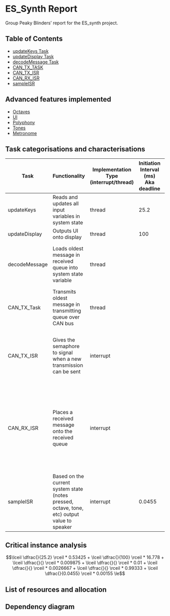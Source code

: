 # ES_Synth Report

Group Peaky Blinders’ report for the ES_synth project.
## Table of Contents
- [updateKeys Task](https://github.com/MITeo21/ES-synth/blob/master/markdowns/updateKeys.md)
- [updateDisplay Task](https://github.com/MITeo21/ES-synth/blob/master/markdowns/updateKeys.md)
- [decodeMessage Task](https://github.com/MITeo21/ES-synth/tree/master/markdowns/decodeMessage.md)
- [CAN_TX_TASK](https://github.com/MITeo21/ES-synth/blob/master/markdowns/CAN_TX_TASK.md)
- [CAN_TX_ISR](https://github.com/MITeo21/ES-synth/blob/master/markdowns/CAN_TX_ISR.md)
- [CAN_RX_ISR](https://github.com/MITeo21/ES-synth/tree/master/markdowns/CAN_RX_ISR.md)
- [sampleISR](https://github.com/MITeo21/ES-synth/blob/master/markdowns/sampleISR.md)


## Advanced features implemented

- [Octaves](https://github.com/MITeo21/ES-synth/blob/master/markdowns/octaves.md)
- [UI](https://github.com/MITeo21/ES-synth/blob/master/markdowns/UI.md)
- [Polyphony](https://github.com/MITeo21/ES-synth/blob/master/markdowns/polyphony.md)
- [Tones](https://github.com/MITeo21/ES-synth/blob/master/markdowns/tones.md)
- [Metronome](https://github.com/MITeo21/ES-synth/blob/master/markdowns/Metronome.md)

## Task categorisations and characterisations

| Task | Functionality | Implementation Type (interrupt/thread) | Initiation Interval (ms) Aka deadline | Worst-case execution time (ms) |
| --- | --- | --- | --- | --- |
| updateKeys | Reads and updates all input variables in system state | thread | 25.2 | 0.53425 (17096 us for 32) |
| updateDisplay | Outputs UI onto display | thread | 100 | 16.778 (536898 us for 32) |
| decodeMessage | Loads oldest message in received queue into system state variable | thread |  | 0.009875 (316 us for 32) note: we had to fill up the msgin queue to be able to run the function otherwise the queuereceive blocked the function |
| CAN_TX_Task | Transmits oldest message in transmitting queue over CAN bus | thread |  | 0.01 (30 us for 3) <ul><li> ran the test 3 times</li></ul> |
| CAN_TX_ISR | Gives the semaphore to signal when a new transmission can be sent | interrupt |  | 0.0026667 (8 us for 3) <ul><li> had to change the give from ISR to just give </li><li> ran the test for 3 times</li> |
| CAN_RX_ISR | Places a received message onto the received queue | interrupt |  | 0.99333 (2980 us for 3) <ul> <li> had to set loopback to true </li><li> to make 3 calls of CAN_TX to fill up the mailbox</li><li> had to change the queuesendfromISR to just queuesend</li><li> ran the test for 3 times</li> </ul> |
| sampleISR | Based on the current system state (notes pressed, octave, tone, etc) output value to speaker | interrupt | 0.0455 | 0.0155 (496 us for 32) |

## Critical instance analysis


```math
\lceil \dfrac{}{25.2} \rceil * 0.53425
+ \lceil \dfrac{}{100} \rceil * 16.778
+ \lceil \dfrac{}{} \rceil * 0.009875
+ \lceil \dfrac{}{} \rceil * 0.01
+ \lceil \dfrac{}{} \rceil * 0.0026667
+ \lceil \dfrac{}{} \rceil * 0.99333
+ \lceil \dfrac{}{0.0455} \rceil * 0.00155
\le
```

## List of resources and allocation


## Dependency diagram
